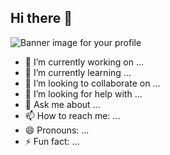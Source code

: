 ## Hi there 👋
<picture>
   <source srcset="banner-dark-mode.jpg" media="(prefers-color-scheme: dark)">
   <img src="banner-light-mode.jpg" alt="Banner image for your profile">
</picture>

- 🔭 I’m currently working on ...
- 🌱 I’m currently learning ...
- 👯 I’m looking to collaborate on ...
- 🤔 I’m looking for help with ...
- 💬 Ask me about ...
- 📫 How to reach me: ...
- 😄 Pronouns: ...
- ⚡ Fun fact: ...

